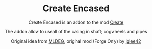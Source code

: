 <h1 align="center"> Create Encased <br>

</h1>

<p align="center">Create Encased is an addon to the mod <a href="https://github.com/Creators-of-Create/Create/">Create</a></p>
<p align="center">The addon allow to useall of the casing in shaft; cogwheels and pipes</p>
<p align="center">Original idea from <a href="https://www.youtube.com/MrMLDEG">MLDEG</a>, original mod (Forge Only) by <a href="https://github.com/iglee42/CreateCasing">iglee42</a></p>
